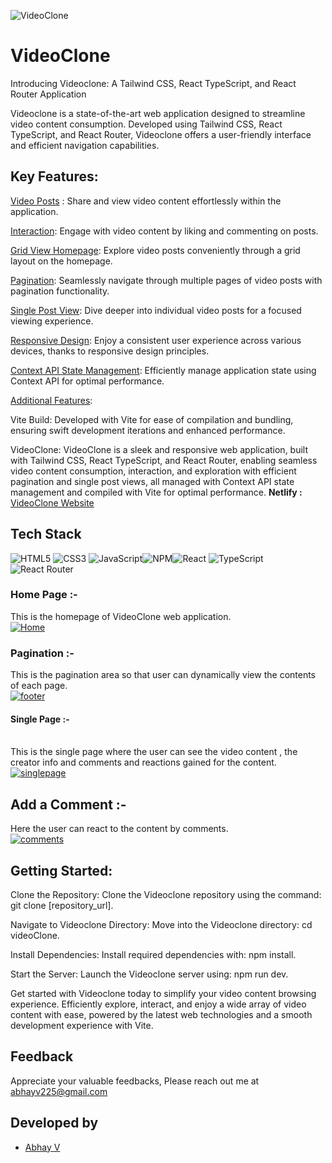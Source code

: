 
![VideoClone](https://i.ibb.co/Q70Pn7w/logo.png)





# VideoClone
Introducing Videoclone: A Tailwind CSS, React TypeScript, and React Router Application

Videoclone is a state-of-the-art web application designed to streamline video content consumption. Developed using Tailwind CSS, React TypeScript, and React Router, Videoclone offers a user-friendly interface and efficient navigation capabilities.

## Key Features:

<u>Video Posts</u> : Share and view video content effortlessly within the application.

<u>Interaction</u>: Engage with video content by liking and commenting on posts.

<u>Grid View Homepage</u>: Explore video posts conveniently through a grid layout on the homepage.

<u>Pagination</u>: Seamlessly navigate through multiple pages of video posts with pagination functionality.

<u>Single Post View</u>: Dive deeper into individual video posts for a focused viewing experience.

<u>Responsive Design</u>: Enjoy a consistent user experience across various devices, thanks to responsive design principles.

<u>Context API State Management</u>: Efficiently manage application state using Context API for optimal performance.

<u>Additional Features</u>:

Vite Build: Developed with Vite for ease of compilation and bundling, ensuring swift development iterations and enhanced performance.


VideoClone: VideoClone is a sleek and responsive web application, built with Tailwind CSS, React TypeScript, and React Router, enabling seamless video content consumption, interaction, and exploration with efficient pagination and single post views, all managed with Context API state management and compiled with Vite for optimal performance.
**Netlify :**  [VideoClone Website](https://videoclone225.netlify.app/)
## Tech Stack

![HTML5](https://img.shields.io/badge/html5-%23E34F26.svg?style=for-the-badge&logo=html5&logoColor=white) ![CSS3](https://img.shields.io/badge/css3-%231572B6.svg?style=for-the-badge&logo=css3&logoColor=white) ![JavaScript](https://img.shields.io/badge/javascript-%23323330.svg?style=for-the-badge&logo=javascript&logoColor=%23F7DF1E)![NPM](https://img.shields.io/badge/NPM-%23CB3837.svg?style=for-the-badge&logo=npm&logoColor=white)![React](https://img.shields.io/badge/react-%2320232a.svg?style=for-the-badge&logo=react&logoColor=%2361DAFB)
 ![TypeScript](https://img.shields.io/badge/TypeScript-3178C6?style=for-the-badge&logo=typescript&logoColor=white)  ![React Router](https://img.shields.io/badge/React_Router-CA4245?style=for-the-badge&logo=react-router&logoColor=white) 


### Home Page :-
This is the homepage of VideoClone web application.
<br>
<a href="https://ibb.co/61N593K"><img src="https://i.ibb.co/5n2VpNQ/Home.png" alt="Home" border="0"></a>


### Pagination :-
This is the pagination area so that user can dynamically view the contents of each page.
<br>
<a href="https://ibb.co/K7SLY0m"><img src="https://i.ibb.co/WFjPQxs/footer.png" alt="footer" border="0"></a>


#### Single Page :-
<br>
This is the single page where the user can see the video content , the creator info and comments and reactions gained for the content.
<br>
<a href="https://ibb.co/Th8cZfQ"><img src="https://i.ibb.co/885MJCy/singlepage.png" alt="singlepage" border="0"></a>




## Add a Comment :-

Here the user can react to the content by comments.
<br>
<a href="https://ibb.co/sQChHjz"><img src="https://i.ibb.co/vmhbY1R/comments.png" alt="comments" border="0"></a>



## Getting Started:

Clone the Repository: Clone the Videoclone repository using the command: git clone [repository_url].

Navigate to Videoclone Directory: Move into the Videoclone directory: cd videoClone.

Install Dependencies: Install required dependencies with: npm install.

Start the Server: Launch the Videoclone server using: npm run dev.

Get started with Videoclone today to simplify your video content browsing experience. Efficiently explore, interact, and enjoy a wide array of video content with ease, powered by the latest web technologies and a smooth development experience with Vite.





## Feedback

 Appreciate your valuable feedbacks, Please reach out me at abhayv225@gmail.com


## Developed by
- [Abhay V](https://github.com/abii225)

